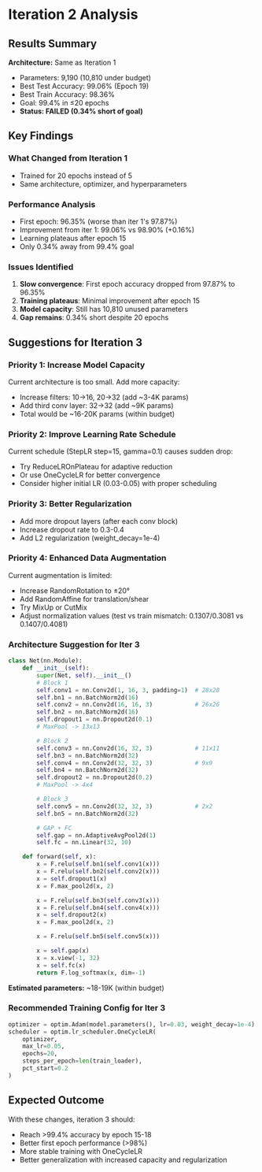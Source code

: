 # Iteration 2 Analysis

## Results Summary

**Architecture:** Same as Iteration 1
- Parameters: 9,190 (10,810 under budget)
- Best Test Accuracy: 99.06% (Epoch 19)
- Best Train Accuracy: 98.36%
- Goal: 99.4% in ≤20 epochs
- **Status: FAILED (0.34% short of goal)**

## Key Findings

### What Changed from Iteration 1
- Trained for 20 epochs instead of 5
- Same architecture, optimizer, and hyperparameters

### Performance Analysis
- First epoch: 96.35% (worse than iter 1's 97.87%)
- Improvement from iter 1: 99.06% vs 98.90% (+0.16%)
- Learning plateaus after epoch 15
- Only 0.34% away from 99.4% goal

### Issues Identified
1. **Slow convergence**: First epoch accuracy dropped from 97.87% to 96.35%
2. **Training plateaus**: Minimal improvement after epoch 15
3. **Model capacity**: Still has 10,810 unused parameters
4. **Gap remains**: 0.34% short despite 20 epochs

## Suggestions for Iteration 3

### Priority 1: Increase Model Capacity
Current architecture is too small. Add more capacity:
- Increase filters: 10→16, 20→32 (add ~3-4K params)
- Add third conv layer: 32→32 (add ~9K params)
- Total would be ~16-20K params (within budget)

### Priority 2: Improve Learning Rate Schedule
Current schedule (StepLR step=15, gamma=0.1) causes sudden drop:
- Try ReduceLROnPlateau for adaptive reduction
- Or use OneCycleLR for better convergence
- Consider higher initial LR (0.03-0.05) with proper scheduling

### Priority 3: Better Regularization
- Add more dropout layers (after each conv block)
- Increase dropout rate to 0.3-0.4
- Add L2 regularization (weight_decay=1e-4)

### Priority 4: Enhanced Data Augmentation
Current augmentation is limited:
- Increase RandomRotation to ±20°
- Add RandomAffine for translation/shear
- Try MixUp or CutMix
- Adjust normalization values (test vs train mismatch: 0.1307/0.3081 vs 0.1407/0.4081)

### Architecture Suggestion for Iter 3

```python
class Net(nn.Module):
    def __init__(self):
        super(Net, self).__init__()
        # Block 1
        self.conv1 = nn.Conv2d(1, 16, 3, padding=1)  # 28x28
        self.bn1 = nn.BatchNorm2d(16)
        self.conv2 = nn.Conv2d(16, 16, 3)            # 26x26
        self.bn2 = nn.BatchNorm2d(16)
        self.dropout1 = nn.Dropout2d(0.1)
        # MaxPool -> 13x13

        # Block 2
        self.conv3 = nn.Conv2d(16, 32, 3)            # 11x11
        self.bn3 = nn.BatchNorm2d(32)
        self.conv4 = nn.Conv2d(32, 32, 3)            # 9x9
        self.bn4 = nn.BatchNorm2d(32)
        self.dropout2 = nn.Dropout2d(0.2)
        # MaxPool -> 4x4

        # Block 3
        self.conv5 = nn.Conv2d(32, 32, 3)            # 2x2
        self.bn5 = nn.BatchNorm2d(32)

        # GAP + FC
        self.gap = nn.AdaptiveAvgPool2d(1)
        self.fc = nn.Linear(32, 10)

    def forward(self, x):
        x = F.relu(self.bn1(self.conv1(x)))
        x = F.relu(self.bn2(self.conv2(x)))
        x = self.dropout1(x)
        x = F.max_pool2d(x, 2)

        x = F.relu(self.bn3(self.conv3(x)))
        x = F.relu(self.bn4(self.conv4(x)))
        x = self.dropout2(x)
        x = F.max_pool2d(x, 2)

        x = F.relu(self.bn5(self.conv5(x)))

        x = self.gap(x)
        x = x.view(-1, 32)
        x = self.fc(x)
        return F.log_softmax(x, dim=-1)
```

**Estimated parameters:** ~18-19K (within budget)

### Recommended Training Config for Iter 3

```python
optimizer = optim.Adam(model.parameters(), lr=0.03, weight_decay=1e-4)
scheduler = optim.lr_scheduler.OneCycleLR(
    optimizer,
    max_lr=0.05,
    epochs=20,
    steps_per_epoch=len(train_loader),
    pct_start=0.2
)
```

## Expected Outcome
With these changes, iteration 3 should:
- Reach >99.4% accuracy by epoch 15-18
- Better first epoch performance (>98%)
- More stable training with OneCycleLR
- Better generalization with increased capacity and regularization
